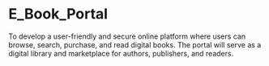 # E_Book_Portal
To develop a user-friendly and secure online platform where users can browse, search, purchase, and read digital books. The portal will serve as a digital library and marketplace for authors, publishers, and readers.
